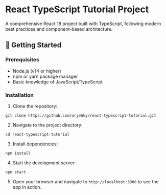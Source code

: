# React TypeScript Tutorial Project

A comprehensive React 18 project built with TypeScript, following modern best practices and component-based architecture.

## 🚀 Getting Started

### Prerequisites
- Node.js (v14 or higher)
- npm or yarn package manager
- Basic knowledge of JavaScript/TypeScript

### Installation

1. Clone the repository:

```
git clone https://github.com/aryehky/react-typescript-tutorial.git
```

2. Navigate to the project directory:

```
cd react-typescript-tutorial
```

3. Install dependencies:

```
npm install
```

4. Start the development server:

```
npm start
```

5. Open your browser and navigate to `http://localhost:3000` to see the app in action.

